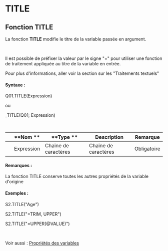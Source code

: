 # TITLE

## Fonction TITLE

La fonction **TITLE** modifie le titre de la variable passée en argument.

&nbsp;

Il est possible de préfixer la valeur par le signe "=" pour utiliser une fonction de traitement appliquée au titre de la variable en entrée.

Pour plus d'informations, aller voir la section sur les "Traitements textuels"

#### Syntaxe :&nbsp;

Q01.TITLE(Expression)

ou

\_TITLE(Q01; Expression)

&nbsp;

| &nbsp; | **Nom ** | **Type ** | **Description** | **Remarque** |
| --- | --- | --- | --- | --- |
| &nbsp; | Expression | Chaîne de caractères | Chaîne de caractères | Obligatoire |


#### Remarques :

La fonction TITLE conserve toutes les autres propriétés de la variable d'origine

#### Exemples :

S2.TITLE("Age")

S2.TITLE("=TRIM, UPPER")

S2.TITLE("=UPPER(@VALUE)")

&nbsp;

Voir aussi : [Propriétés des variables](<Modifierlesproprietesdesvariable.md>)
